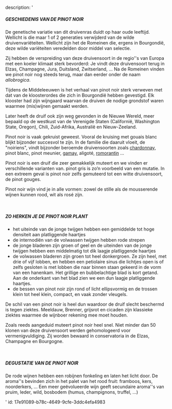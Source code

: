 description: '<h5>GESCHIEDENIS VAN DE PINOT NOIR</h5><p>De genetische variatie van dit druivenras duidt op haar oude leeftijd. Wellicht is die maar 1 of 2 generaties verwijderd van de wilde druivenvariëteiten. Wellicht zijn het de Romeinen die, ergens in Bourgondië, deze wilde variëteiten veredelden door middel van selectie.&nbsp;</p><p>Zij hebben de verspreiding van deze druivensoort in de regio''s van Europa met een koeler klimaat sterk bevorderd: Je vindt deze druivensoort terug in Elzas, Champagne, Jura, Duitsland, Zwitserland, … Na de Romeinen vinden we pinot noir nog steeds terug, maar dan eerder  onder de naam <em>allobrogica</em>.&nbsp;</p><p>Tijdens de Middeleeuwen is het verhaal van pinot noir sterk verweven met dat van de kloosterordes die zich in Bourgondië hebben gevestigd. Elk klooster had zijn wijngaard waarvan de druiven de nodige grondstof waren waarmee (mis)wijnen gemaakt werden.</p><p>Later heeft de druif ook zijn weg gevonden in de Nieuwe Wereld, meer bepaald op de westkust van de Verenigde Staten (Californië, Washington State, Oregon), Chili, Zuid-Afrika, Australië en Nieuw-Zeeland.</p><p>Pinot noir is vaak gekruist geweest. Vooral de kruising met gouais blanc blijkt bijzonder succesvol te zijn. In de familie die daaruit vloeit, de "noiriens", vindt bijzonder beroemde druivensoorten zoals&nbsp;<a href="/nl/grape/chardonnay">chardonnay</a>, pinot blanc, pinot meunier,&nbsp;<a href="/nl/grape/gamay-a-jus-blanc">gamay</a>, aligoté, <a href="/nl/grape/romorantin">romorantin</a> …&nbsp;</p><p>Pinot noir is een druif die zeer gemakkelijk muteert en we vinden er verschillende varianten van. pinot gris is zo’n voorbeeld van een mutatie. In een extreem geval is pinot noir zelfs gemuteerd tot een witte druivensoort, de pinot gouges.</p><p>Pinot noir wijn vind je in alle vormen: zowel de stille als de mousserende wijnen kunnen rood, wit als rosé zijn.</p><p><br></p><h5>ZO HERKEN JE DE PINOT NOIR PLANT</h5><ul><li>het uiteinde van de jonge twijgen hebben een gemiddelde tot hoge densiteit aan platliggende haartjes</li><li>de internodiën van de volwassen twijgen hebben rode strepen</li><li>de jonge bladeren zijn groen of geel en de uiteinden van de jonge twijgen hebben een middelmatig tot dik laagje platliggende haartjes</li><li>de volwassen bladeren zijn groen tot heel donkergroen. Ze zijn heel, met drie of vijf lobben, en hebben een petiolaire sinus die lichtjes open is of zelfs gesloten is met lobben die naar binnen staan gekeerd in de vorm van een hanenkam. Het grillige en bubbelachtige blad is kort getand. Aan de onderkant van het blad zien we een dun laagje platliggende haartjes.</li><li>de bessen van pinot noir zijn rond of licht ellipsvormig en de trossen klein tot heel klein, compact, en vaak zonder vleugels.</li></ul><p>De schil van een pinot noir is heel dun waardoor de druif slecht beschermd is tegen ziektes. Meeldauw, Brenner, grijsrot en cicaden zijn klassieke ziektes waarmee de wijnboer rekening mee moet houden.</p><p>Zoals reeds aangeduid muteert pinot noir heel snel. Niet minder dan 50 klonen van deze druivensoort werden gehomologeerd voor vermenigvuldiging. Zij worden bewaard in conservatoria in de Elzas, Champagne en Bourgogne.</p><p><br></p><h5>DEGUSTATIE VAN DE PINOT NOIR</h5><p>De rode wijnen hebben een robijnen fonkeling en laten het licht door. De aroma''s bevinden zich in het palet van het rood fruit: framboos, kers, noorderkers, ... Een meer geëvolueerde wijn geeft secundaire aroma''s van pruim, leder, wild, bosbodem (humus, champignons, truffel, …)</p>'
id: 17e91089-b78c-4649-9cfe-3ddc4efa4983
